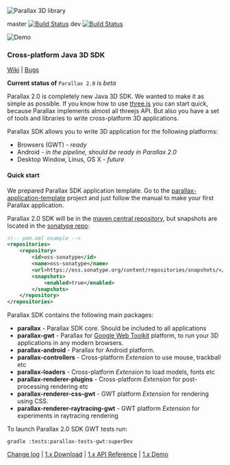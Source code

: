 ![Parallax 3D library](https://github.com/thothbot/parallax/wiki/images/logo.png)

master [![Build Status](https://travis-ci.org/thothbot/parallax.svg?branch=master)](https://travis-ci.org/thothbot/parallax)
dev [![Build Status](https://travis-ci.org/thothbot/parallax.svg?branch=dev)](https://travis-ci.org/thothbot/parallax)

![Demo](http://thothbot.github.com/parallax/static/examples_banner.jpg)

### Cross-platform Java 3D SDK

[Wiki](https://github.com/thothbot/parallax/wiki)
| [Bugs](https://github.com/thothbot/parallax/issues)

**Current status of** `Parallax 2.0` is *beta*

Parallax 2.0 is completely new Java 3D SDK. We wanted to make it as simple as possible.
If you know how to use [three.js](http://github.com/mrdoob/three.js) you can start quick, because Parallax implements almost all threejs API. But also you have a set of tools and libraries to write cross-platform 3D applications.

Parallax SDK allows you to write 3D application for the following platforms:
* Browsers (GWT) - *ready*
* Android - *in the pipeline, should be ready in Parallax 2.0*
* Desktop Window, Linus, OS X - *future*

#### Quick start

We prepared Parallax SDK application template.
Go to the [parallax-application-template](https://github.com/thothbot/parallax-application-template) project and just follow the manual to make your first Parallax application.

Parallax 2.0 SDK will be in the [maven central repository](http://search.maven.org), but snapshots are located in the [sonatype repo](https://oss.sonatype.org/content/repositories/snapshots/):

```xml
<!-- pom.xml example -->
<repositories>
    <repository>
        <id>oss-sonatype</id>
        <name>oss-sonatype</name>
        <url>https://oss.sonatype.org/content/repositories/snapshots/</url>
        <snapshots>
            <enabled>true</enabled>
        </snapshots>
    </repository>
</repositories>
```

Parallax SDK contains the following main packages:
* **parallax** - Parallax SDK core. Should be included to all applications
* **parallax-gwt** - Parallax for <a href="https://developers.google.com/web-toolkit/">Google Web Toolkit</a> platform, to run your 3D applications in any modern browsers.
* **parallax-android** - Parallax for Android platform.
* **parallax-controllers** - Cross-platform *Extension* to use mouse, trackball etc
* **parallax-loaders** - Cross-platform *Extension* to load models, fonts etc
* **parallax-renderer-plugins** - Cross-platform *Extension* for post-processing rendering etc
* **parallax-renderer-css-gwt** - GWT platform *Extension* for rendering using CSS.
* **parallax-renderer-raytracing-gwt** - GWT platform *Extension* for experiments in raytracing rendering

To launch Parallax 2.0 SDK GWT tests run:

```
gradle :tests:parallax-tests-gwt:superDev
```

[Change log](https://github.com/thothbot/parallax/releases)
| [1.x Download](http://github.com/thothbot/parallax/wiki/Download)
| [1.x API Reference](http://thothbot.github.com/parallax/docs/index.html)
| [1.x Demo](http://thothbot.github.com/parallax/demo/index.html)

